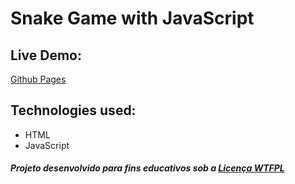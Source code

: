 # Snake Game with JavaScript

## Live Demo:

[Github Pages](https://henriquenocera.github.io/snake-game-with-javascript/)

## Technologies used:

- HTML
- JavaScript

##### Projeto desenvolvido para fins educativos sob a [Licença WTFPL](https://github.com/henriquenocera/snake-game-with-javascript/blob/master/LICENSE)
